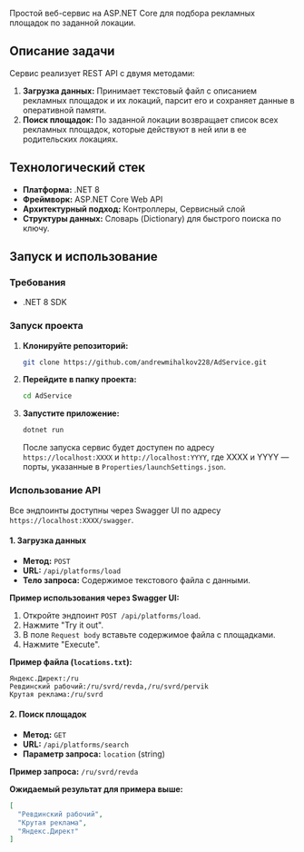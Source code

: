 Простой веб-сервис на ASP.NET Core для подбора рекламных площадок по заданной локации.

## Описание задачи

Сервис реализует REST API с двумя методами:
1.  **Загрузка данных:** Принимает текстовый файл с описанием рекламных площадок и их локаций, парсит его и сохраняет данные в оперативной памяти.
2.  **Поиск площадок:** По заданной локации возвращает список всех рекламных площадок, которые действуют в ней или в ее родительских локациях.

## Технологический стек

*   **Платформа:** .NET 8
*   **Фреймворк:** ASP.NET Core Web API
*   **Архитектурный подход:** Контроллеры, Сервисный слой
*   **Структуры данных:** Словарь (Dictionary) для быстрого поиска по ключу.

## Запуск и использование

### Требования

*   .NET 8 SDK

### Запуск проекта

1.  **Клонируйте репозиторий:**
    ```bash
    git clone https://github.com/andrewmihalkov228/AdService.git
    ```
2.  **Перейдите в папку проекта:**
    ```bash
    cd AdService
    ```

3.  **Запустите приложение:**
    ```bash
    dotnet run
    ```
    После запуска сервис будет доступен по адресу `https://localhost:XXXX` и `http://localhost:YYYY`, где XXXX и YYYY — порты, указанные в `Properties/launchSettings.json`.

### Использование API

Все эндпоинты доступны через Swagger UI по адресу `https://localhost:XXXX/swagger`.

#### 1. Загрузка данных

*   **Метод:** `POST`
*   **URL:** `/api/platforms/load`
*   **Тело запроса:** Содержимое текстового файла с данными.

**Пример использования через Swagger UI:**
1.  Откройте эндпоинт `POST /api/platforms/load`.
2.  Нажмите "Try it out".
3.  В поле `Request body` вставьте содержимое файла с площадками.
4.  Нажмите "Execute".

**Пример файла (`locations.txt`):**
```
Яндекс.Директ:/ru
Ревдинский рабочий:/ru/svrd/revda,/ru/svrd/pervik
Крутая реклама:/ru/svrd
```

#### 2. Поиск площадок

*   **Метод:** `GET`
*   **URL:** `/api/platforms/search`
*   **Параметр запроса:** `location` (string)

**Пример запроса:**
`/ru/svrd/revda`

**Ожидаемый результат для примера выше:**
```json
[
  "Ревдинский рабочий",
  "Крутая реклама",
  "Яндекс.Директ"
]
```
